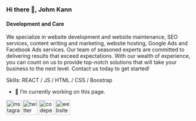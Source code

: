 ### Hi there 👋, Johm Kann
#### Development and Care
We specialize in website development and website maintenance, SEO services, content writing and marketing, website hosting, Google Ads and Facebook Ads services. Our team of seasoned experts are committed to delivering results that exceed expectations. With our wealth of experience, you can count on us to provide top-notch solutions that will take your business to the next level. Contact us today to get started!

Skills: REACT / JS / HTML / CSS / Boostrap

- 🔭 I’m currently working on this page. 


[<img src='https://cdn.jsdelivr.net/npm/simple-icons@3.0.1/icons/instagram.svg' alt='instagram' height='40'>](https://www.instagram.com/johm_kann/)  [<img src='https://cdn.jsdelivr.net/npm/simple-icons@3.0.1/icons/twitter.svg' alt='twitter' height='40'>](https://twitter.com/johm_kann)  [<img src='https://cdn.jsdelivr.net/npm/simple-icons@3.0.1/icons/codepen.svg' alt='codepen' height='40'>](https://codepen.io/johm_kann)  [<img src='https://cdn.jsdelivr.net/npm/simple-icons@3.0.1/icons/icloud.svg' alt='website' height='40'>](johm.asia)  

